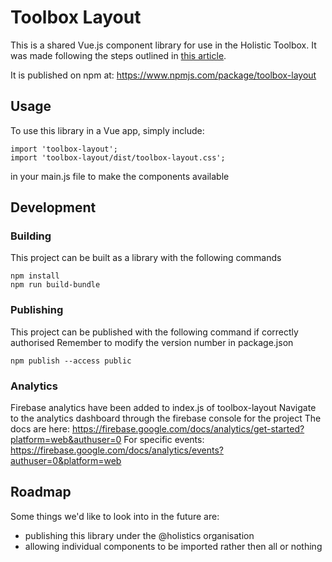 # Toolbox Layout

This is a shared Vue.js component library for use in the Holistic Toolbox. It was made following the steps outlined in [this article](https://medium.com/justfrontendthings/how-to-create-and-publish-your-own-vuejs-component-library-on-npm-using-vue-cli-28e60943eed3).

It is published on npm at: https://www.npmjs.com/package/toolbox-layout

## Usage
To use this library in a Vue app, simply include:
```
import 'toolbox-layout';
import 'toolbox-layout/dist/toolbox-layout.css';
```
in your main.js file to make the components available

## Development

### Building
This project can be built as a library with the following commands
```
npm install
npm run build-bundle
```

### Publishing
This project can be published with the following command if correctly authorised
Remember to modify the version number in package.json
```
npm publish --access public
```

### Analytics
Firebase analytics have been added to index.js of toolbox-layout
Navigate to the analytics dashboard through the firebase console for the project
The docs are here:
https://firebase.google.com/docs/analytics/get-started?platform=web&authuser=0
For specific events:
https://firebase.google.com/docs/analytics/events?authuser=0&platform=web

## Roadmap
Some things we'd like to look into in the future are:
- publishing this library under the @holistics organisation
- allowing individual components to be imported rather then all or nothing